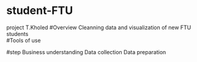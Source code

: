 # student-FTU
project T.Kholed 
#Overview 
Cleanning data and visualization of new FTU students  
#Tools of use

#step
Business understanding
Data collection
Data preparation
